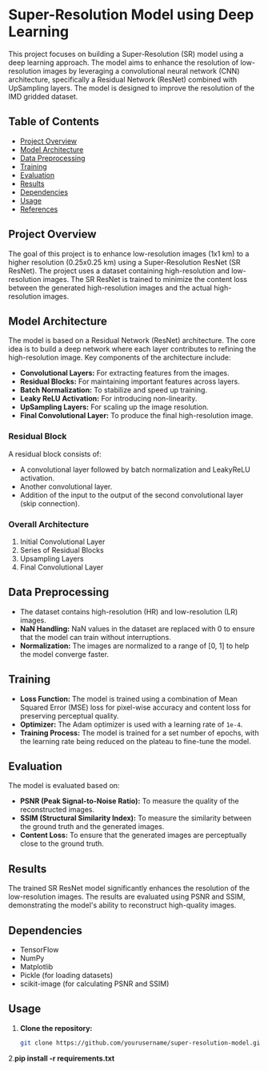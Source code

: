# Super-Resolution Model using Deep Learning

This project focuses on building a Super-Resolution (SR) model using a deep learning approach. The model aims to enhance the resolution of low-resolution images by leveraging a convolutional neural network (CNN) architecture, specifically a Residual Network (ResNet) combined with UpSampling layers. The model is designed to improve the resolution of the IMD gridded dataset.

## Table of Contents
- [Project Overview](#project-overview)
- [Model Architecture](#model-architecture)
- [Data Preprocessing](#data-preprocessing)
- [Training](#training)
- [Evaluation](#evaluation)
- [Results](#results)
- [Dependencies](#dependencies)
- [Usage](#usage)
- [References](#references)

## Project Overview

The goal of this project is to enhance low-resolution images (1x1 km) to a higher resolution (0.25x0.25 km) using a Super-Resolution ResNet (SR ResNet). The project uses a dataset containing high-resolution and low-resolution images. The SR ResNet is trained to minimize the content loss between the generated high-resolution images and the actual high-resolution images.

## Model Architecture

The model is based on a Residual Network (ResNet) architecture. The core idea is to build a deep network where each layer contributes to refining the high-resolution image. Key components of the architecture include:

- **Convolutional Layers:** For extracting features from the images.
- **Residual Blocks:** For maintaining important features across layers.
- **Batch Normalization:** To stabilize and speed up training.
- **Leaky ReLU Activation:** For introducing non-linearity.
- **UpSampling Layers:** For scaling up the image resolution.
- **Final Convolutional Layer:** To produce the final high-resolution image.

### Residual Block
A residual block consists of:
- A convolutional layer followed by batch normalization and LeakyReLU activation.
- Another convolutional layer.
- Addition of the input to the output of the second convolutional layer (skip connection).

### Overall Architecture
1. Initial Convolutional Layer
2. Series of Residual Blocks
3. Upsampling Layers
4. Final Convolutional Layer

## Data Preprocessing

- The dataset contains high-resolution (HR) and low-resolution (LR) images.
- **NaN Handling:** NaN values in the dataset are replaced with 0 to ensure that the model can train without interruptions.
- **Normalization:** The images are normalized to a range of [0, 1] to help the model converge faster.

## Training

- **Loss Function:** The model is trained using a combination of Mean Squared Error (MSE) loss for pixel-wise accuracy and content loss for preserving perceptual quality.
- **Optimizer:** The Adam optimizer is used with a learning rate of `1e-4`.
- **Training Process:** The model is trained for a set number of epochs, with the learning rate being reduced on the plateau to fine-tune the model.

## Evaluation

The model is evaluated based on:
- **PSNR (Peak Signal-to-Noise Ratio):** To measure the quality of the reconstructed images.
- **SSIM (Structural Similarity Index):** To measure the similarity between the ground truth and the generated images.
- **Content Loss:** To ensure that the generated images are perceptually close to the ground truth.

## Results

The trained SR ResNet model significantly enhances the resolution of the low-resolution images. The results are evaluated using PSNR and SSIM, demonstrating the model's ability to reconstruct high-quality images.

## Dependencies

- TensorFlow
- NumPy
- Matplotlib
- Pickle (for loading datasets)
- scikit-image (for calculating PSNR and SSIM)

## Usage

1. **Clone the repository:**
   ```bash
   git clone https://github.com/yourusername/super-resolution-model.git
2.**pip install -r requirements.txt**
